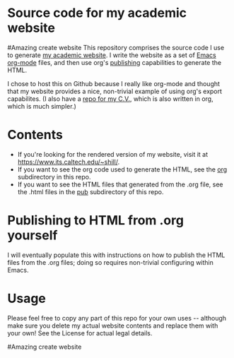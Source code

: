 # Source code for my academic website
#Amazing create website
This repository comprises the source code I use to generate [my academic website](https://www.its.caltech.edu/~shill/).  I write the website as a set of [Emacs org-mode](http://orgmode.org/) files, and then use org's [publishing](http://orgmode.org/manual/Publishing.html) capabilities to generate the HTML.

I chose to host this on Github because I really like org-mode and thought that my website provides a nice, non-trivial example of using org's export capabilites.  (I also have a [repo for my C.V.](https://github.com/spencerahill/my-cv), which is also written in org, which is much simpler.)

# Contents
* If you're looking for the rendered version of my website, visit it at https://www.its.caltech.edu/~shill/.
* If you want to see the org code used to generate the HTML, see the [org](https://github.com/spencerahill/my-website/tree/master/org) subdirectory in this repo.
* If you want to see the HTML files that generated from the .org file, see the .html files in the [pub](https://github.com/spencerahill/my-website/tree/master/pub) subdirectory of this repo.

# Publishing to HTML from .org yourself
I will eventually populate this with instructions on how to publish the HTML files from the .org files; doing so requires non-trivial configuring within Emacs.

# Usage
Please feel free to copy any part of this repo for your own uses -- although make sure you delete my actual website contents and replace them with your own!  See the License for 
actual legal details.







#Amazing create website
